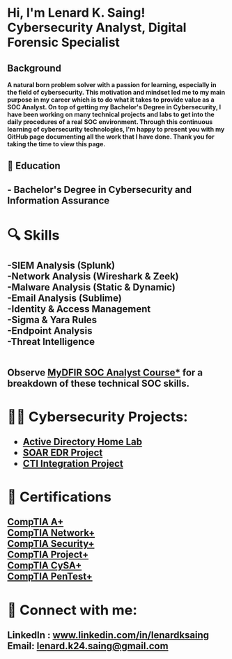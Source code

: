 <h1>Hi, I'm Lenard K. Saing! <br/>Cybersecurity Analyst</a>, Digital Forensic Specialist </h1>

<h2> Background </h2>
 <b> A natural born problem solver with a passion for learning, especially in the field of cybersecurity. This motivation and mindset led me to my main purpose in my career which is to do what it takes to provide value as a SOC Analyst. On top of getting my Bachelor's Degree in Cybersecurity, I have been working on many technical projects and labs to get into the daily procedures of a real SOC environment. Through this continuous learning of cybersecurity technologies, I'm happy to present you with my GitHub page documenting all the work that I have done. Thank you for taking the time to view this page.</b>

<h2> 📜 Education <h2>
- <b> Bachelor's Degree in Cybersecurity and Information Assurance <b>

<h2> 🔍 Skills </h2>
-SIEM Analysis (Splunk) <br>
-Network Analysis (Wireshark & Zeek) <br>
-Malware Analysis (Static & Dynamic) <br>
-Email Analysis (Sublime) <br>
-Identity & Access Management <br>
-Sigma & Yara Rules <br>
-Endpoint Analysis <br>
-Threat Intelligence<br>
<br>

Observe <a href="https://github.com/K24Saing/MyDFIR-SOC-Analyst-Course">MyDFIR SOC Analyst Course*</a> for a breakdown of these technical SOC skills. 
  
<h2>👨‍💻 Cybersecurity Projects:</h2>

- <b> [Active Directory Home Lab](https://github.com/K24Saing/Active-Directory-Home-Project) </b><br>
- <b> [SOAR EDR Project](https://github.com/K24Saing/SOAR-EDR-Project) </b><br>
- <b> [CTI Integration Project](https://github.com/K24Saing/CTI-Integration-Project) </b><br>

<h2>👔 Certifications </h2>
<a href="https://github.com/K24Saing/Certifications/blob/main/CompTIA%20A%2B%20ce%20certificate.pdf">CompTIA A+</a><br>
<a href="https://github.com/K24Saing/Certifications/blob/main/CompTIA%20Network%2B%20ce%20certificate%20(1).pdf">CompTIA Network+</a><br>
<a href="https://github.com/K24Saing/Certifications/blob/main/CompTIA%20Security%2B%20ce%20certificate.pdf">CompTIA Security+</a><br>
<a href="https://github.com/K24Saing/Certifications/blob/main/CompTIA%20Project%2B%20certificate.pdf">CompTIA Project+</a><br>
<a href="https://github.com/K24Saing/Certifications/blob/main/CompTIA%20CySA%2B%20ce%20certificate.pdf">CompTIA CySA+</a><br>
<a href="https://github.com/K24Saing/Certifications/blob/main/CompTIA%20PenTest%2B%20ce%20certificate.pdf">CompTIA PenTest+</a>

<h2> 🤳 Connect with me:</h2>

LinkedIn : www.linkedin.com/in/lenardksaing <br>
Email: lenard.k24.saing@gmail.com

<!--
**joshmadakor1/joshmadakor1** is a ✨ _special_ ✨ repository because its `README.md` (this file) appears on your GitHub profile.

Here are some ideas to get you started:

- 🔭 I’m currently working on ...
- 🌱 I’m currently learning ...
- 👯 I’m looking to collaborate on ...
- 🤔 I’m looking for help with ...
- 💬 Ask me about ...
- 📫 How to reach me: ...
- 😄 Pronouns: ...
- ⚡ Fun fact: ...
-->
